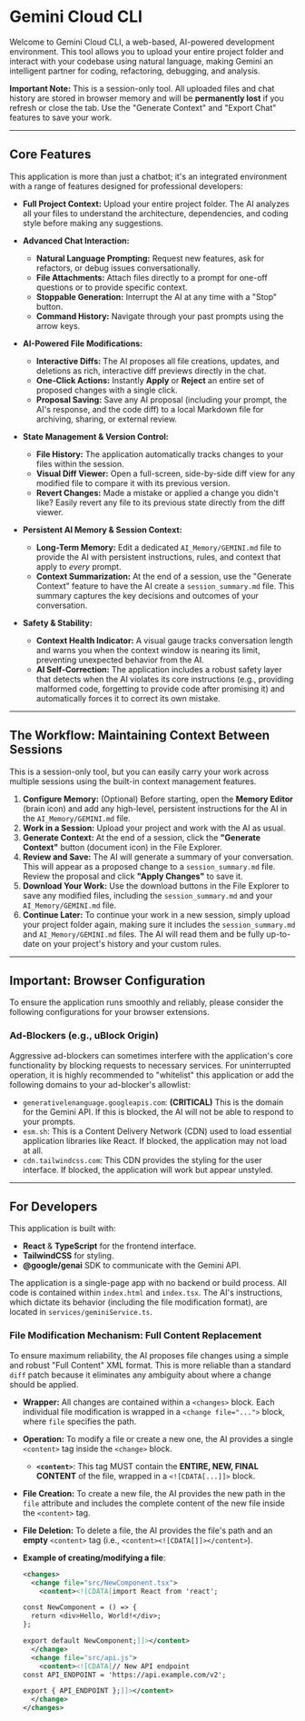 # Gemini Cloud CLI

Welcome to Gemini Cloud CLI, a web-based, AI-powered development environment. This tool allows you to upload your entire project folder and interact with your codebase using natural language, making Gemini an intelligent partner for coding, refactoring, debugging, and analysis.

**Important Note:** This is a session-only tool. All uploaded files and chat history are stored in browser memory and will be **permanently lost** if you refresh or close the tab. Use the "Generate Context" and "Export Chat" features to save your work.

---

## Core Features

This application is more than just a chatbot; it's an integrated environment with a range of features designed for professional developers:

*   **Full Project Context:** Upload your entire project folder. The AI analyzes all your files to understand the architecture, dependencies, and coding style before making any suggestions.

*   **Advanced Chat Interaction:**
    *   **Natural Language Prompting:** Request new features, ask for refactors, or debug issues conversationally.
    *   **File Attachments:** Attach files directly to a prompt for one-off questions or to provide specific context.
    *   **Stoppable Generation:** Interrupt the AI at any time with a "Stop" button.
    *   **Command History:** Navigate through your past prompts using the arrow keys.

*   **AI-Powered File Modifications:**
    *   **Interactive Diffs:** The AI proposes all file creations, updates, and deletions as rich, interactive diff previews directly in the chat.
    *   **One-Click Actions:** Instantly **Apply** or **Reject** an entire set of proposed changes with a single click.
    *   **Proposal Saving:** Save any AI proposal (including your prompt, the AI's response, and the code diff) to a local Markdown file for archiving, sharing, or external review.

*   **State Management & Version Control:**
    *   **File History:** The application automatically tracks changes to your files within the session.
    *   **Visual Diff Viewer:** Open a full-screen, side-by-side diff view for any modified file to compare it with its previous version.
    *   **Revert Changes:** Made a mistake or applied a change you didn't like? Easily revert any file to its previous state directly from the diff viewer.

*   **Persistent AI Memory & Session Context:**
    *   **Long-Term Memory:** Edit a dedicated `AI_Memory/GEMINI.md` file to provide the AI with persistent instructions, rules, and context that apply to *every* prompt.
    *   **Context Summarization:** At the end of a session, use the "Generate Context" feature to have the AI create a `session_summary.md` file. This summary captures the key decisions and outcomes of your conversation.

*   **Safety & Stability:**
    *   **Context Health Indicator:** A visual gauge tracks conversation length and warns you when the context window is nearing its limit, preventing unexpected behavior from the AI.
    *   **AI Self-Correction:** The application includes a robust safety layer that detects when the AI violates its core instructions (e.g., providing malformed code, forgetting to provide code after promising it) and automatically forces it to correct its own mistake.

---

## The Workflow: Maintaining Context Between Sessions

This is a session-only tool, but you can easily carry your work across multiple sessions using the built-in context management features.

1.  **Configure Memory:** (Optional) Before starting, open the **Memory Editor** (brain icon) and add any high-level, persistent instructions for the AI in the `AI_Memory/GEMINI.md` file.
2.  **Work in a Session:** Upload your project and work with the AI as usual.
3.  **Generate Context:** At the end of a session, click the **"Generate Context"** button (document icon) in the File Explorer.
4.  **Review and Save:** The AI will generate a summary of your conversation. This will appear as a proposed change to a `session_summary.md` file. Review the proposal and click **"Apply Changes"** to save it.
5.  **Download Your Work:** Use the download buttons in the File Explorer to save any modified files, including the `session_summary.md` and your `AI_Memory/GEMINI.md` file.
6.  **Continue Later:** To continue your work in a new session, simply upload your project folder again, making sure it includes the `session_summary.md` and `AI_Memory/GEMINI.md` files. The AI will read them and be fully up-to-date on your project's history and your custom rules.

---

## Important: Browser Configuration

To ensure the application runs smoothly and reliably, please consider the following configurations for your browser extensions.

### Ad-Blockers (e.g., uBlock Origin)

Aggressive ad-blockers can sometimes interfere with the application's core functionality by blocking requests to necessary services. For uninterrupted operation, it is highly recommended to "whitelist" this application or add the following domains to your ad-blocker's allowlist:

*   `generativelenanguage.googleapis.com`: **(CRITICAL)** This is the domain for the Gemini API. If this is blocked, the AI will not be able to respond to your prompts.
*   `esm.sh`: This is a Content Delivery Network (CDN) used to load essential application libraries like React. If blocked, the application may not load at all.
*   `cdn.tailwindcss.com`: This CDN provides the styling for the user interface. If blocked, the application will work but appear unstyled.

---

## For Developers

This application is built with:

*   **React** & **TypeScript** for the frontend interface.
*   **TailwindCSS** for styling.
*   **@google/genai** SDK to communicate with the Gemini API.

The application is a single-page app with no backend or build process. All code is contained within `index.html` and `index.tsx`. The AI's instructions, which dictate its behavior (including the file modification format), are located in `services/geminiService.ts`.

### File Modification Mechanism: Full Content Replacement

To ensure maximum reliability, the AI proposes file changes using a simple and robust "Full Content" XML format. This is more reliable than a standard `diff` patch because it eliminates any ambiguity about where a change should be applied.

-   **Wrapper:** All changes are contained within a `<changes>` block. Each individual file modification is wrapped in a `<change file="...">` block, where `file` specifies the path.
-   **Operation:** To modify a file or create a new one, the AI provides a single `<content>` tag inside the `<change>` block.
    -   **`<content>`**: This tag MUST contain the **ENTIRE, NEW, FINAL CONTENT** of the file, wrapped in a `<![CDATA[...]]>` block.
-   **File Creation:** To create a new file, the AI provides the new path in the `file` attribute and includes the complete content of the new file inside the `<content>` tag.
-   **File Deletion:** To delete a file, the AI provides the file's path and an **empty** `<content>` tag (i.e., `<content><![CDATA[]]></content>`).

-   **Example of creating/modifying a file**:
    ```xml
    <changes>
      <change file="src/NewComponent.tsx">
        <content><![CDATA[import React from 'react';

    const NewComponent = () => {
      return <div>Hello, World!</div>;
    };

    export default NewComponent;]]></content>
      </change>
      <change file="src/api.js">
        <content><![CDATA[// New API endpoint
    const API_ENDPOINT = 'https://api.example.com/v2';

    export { API_ENDPOINT };]]></content>
      </change>
    </changes>
    ```